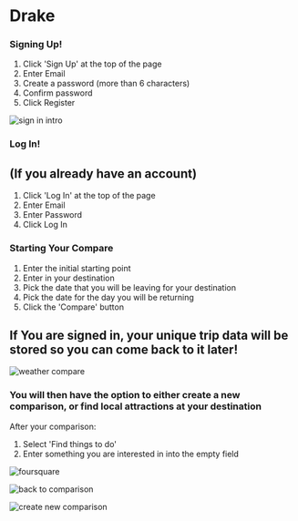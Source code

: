 # Drake

### Signing Up!

1. Click 'Sign Up' at the top of the page
2. Enter Email
3. Create a password (more than 6 characters)
4. Confirm password
5. Click Register

![sign in intro](https://user-images.githubusercontent.com/38542949/46044702-5fee8d80-c0d0-11e8-9f96-778a7c38f790.gif)

### Log In!
## (If you already have an account)

1. Click 'Log In' at the top of the page
2. Enter Email
3. Enter Password
4. Click Log In

### Starting Your Compare

1. Enter the initial starting point
2. Enter in your destination
3. Pick the date that you will be leaving for your destination
4. Pick the date for the day you will be returning
5. Click the 'Compare' button

## If You are signed in, your unique trip data will be stored so you can come back to it later!

![weather compare](https://user-images.githubusercontent.com/38542949/46044764-87ddf100-c0d0-11e8-870a-ce81079803d5.gif)

### You will then have the option to either create a new comparison, or find local attractions at your destination

After your comparison:
1. Select 'Find things to do'
2. Enter something you are interested in into the empty field

![foursquare](https://user-images.githubusercontent.com/38542949/46044776-975d3a00-c0d0-11e8-93d6-e17451103b24.gif)

![back to comparison](https://user-images.githubusercontent.com/38542949/46044811-ad6afa80-c0d0-11e8-8f92-ca83f899740b.gif)

![create new comparison](https://user-images.githubusercontent.com/38542949/46044832-c4115180-c0d0-11e8-9b20-10938c780927.gif)
